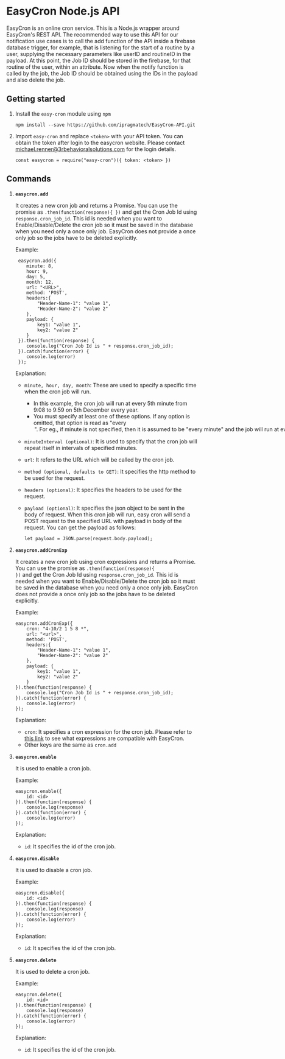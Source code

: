 # EasyCron Node.js API

EasyCron is an online cron service. This is a Node.js wrapper around EasyCron's REST API. The recommended way to use this API for our notification use cases is to call the add function of the API inside a firebase database trigger, for example, that is listening for the start of a routine by a user, supplying the necessary parameters like userID and routineID in the payload. At this point, the Job ID should be stored in the firebase, for that routine of the user, within an attribute. Now when the notify function is called by the job, the Job ID should be obtained using the IDs in the payload and also delete the job.


## **Getting started**

1.  Install the `easy-cron` module using `npm`

    ```
    npm install --save https://github.com/ipragmatech/EasyCron-API.git
    ```
1.  Import `easy-cron` and replace `<token>` with your API token. You can obtain the token after login to the easycron website. Please contact [michael.renner@3rbehavioralsolutions.com](mailto:michael.renner@3rbehavioralsolutions.com) for the login details.

    ```
    const easycron = require("easy-cron")({ token: <token> })
    ```

## **Commands**
1.  <strong><code>easycron.add</code></strong>

	   It creates a new cron job and returns a Promise. You can use the promise as <code>.then(function(response){  })</code> and get the Cron Job Id using <code>response.cron_job_id</code>. This id is needed when you want to Enable/Disable/Delete the cron job so it must be saved in the database when you need only a once only job. EasyCron does not provide a once only job so the jobs have to be deleted explicitly.


	Example:


	```
	 easycron.add({
	 	minute: 8,
	 	hour: 9,
	 	day: 5,
	 	month: 12,
	 	url: "<URL>",
	 	method: 'POST',
	 	headers:{
	 		"Header-Name-1": "value 1",
	 		"Header-Name-2": "value 2"
	 	},
	 	payload: {
	 		key1: "value 1",
	 		key2: "value 2"
	 	}
	 }).then(function(response) {
	 	console.log("Cron Job Id is " + response.cron_job_id);
	 }).catch(function(error) {
	 	console.log(error)
	 });
	```


	Explanation:



	*   `minute, hour, day, month`: These are used to specify a specific time when the cron job will run.
		*   In this example, the cron job will run at every 5th minute from 9:08 to 9:59 on 5th December every year.
		*    You must specify at least one of these options. If any option is omitted, that option is read as "every <option>". For eg., if minute is not specified, then it is assumed to be "every minute" and the job will run at every minute from 9:08 to 9:59 on 5th December every year.
	*   `minuteInterval (optional)`: It is used to specify that the cron job will repeat itself in intervals of specified minutes.
	*   `url`: It refers to the URL which will be called by the cron job.
	*   `method (optional, defaults to GET)`: It specifies the http method to be used for the request.
	*   `headers (optional)`: It specifies the headers to be used for the request.
	*   `payload (optional)`: It specifies the json object to be sent in the body of request. When this cron job will run, easy cron will send a POST request to the specified URL with payload in body of the request. You can get the payload as follows:

	    ```
	    let payload = JSON.parse(request.body.payload);
	    ```
2.  <strong><code>easycron.addCronExp</code></strong>

	   It creates a new cron job using cron expressions and returns a Promise. You can use the promise as <code>.then(function(response){  })</code> and get the Cron Job Id using <code>response.cron_job_id</code>. This id is needed when you want to Enable/Disable/Delete the cron job so it must be saved in the database when you need only a once only job. EasyCron does not provide a once only job so the jobs have to be deleted explicitly.


	Example:


	```
    easycron.addCronExp({
    	cron: "4-10/2 1 5 8 *",
    	url: "<url>",
    	method: 'POST',
    	headers:{
    		"Header-Name-1": "value 1",
    		"Header-Name-2": "value 2"
    	},
    	payload: {
    		key1: "value 1",
    		key2: "value 2"
    	}
    }).then(function(response) {
    	console.log("Cron Job Id is " + response.cron_job_id);
    }).catch(function(error) {
    	console.log(error)
    });
	```
	Explanation: 
	*   `cron`: It specifies a cron expression for the cron job. Please refer to [this link](https://www.easycron.com/faq/What-cron-expression-does-easycron-support) to see what expressions are compatible with EasyCron.
	*   Other keys are the same as `cron.add`
3.  <strong><code>easycron.enable</code></strong>

	   It is used to enable a cron job.


	Example:


	```
    easycron.enable({
    	id: <id>
    }).then(function(response) {
    	console.log(response)
    }).catch(function(error) {
    	console.log(error)
    });
	```
	Explanation: 
	*   `id`: It specifies the id of the cron job.
4.  <strong><code>easycron.disable</code></strong>

    It is used to disable a cron job.

    Example:
    ```
    easycron.disable({
    	id: <id>
    }).then(function(response) {
    	console.log(response)
    }).catch(function(error) {
    	console.log(error)
    });
    ```
    Explanation: 
	*   `id`: It specifies the id of the cron job.
5.  <strong><code>easycron.delete</code></strong>

	It is used to delete a cron job.

	Example:
	```
    easycron.delete({
    	id: <id>
    }).then(function(response) {
    	console.log(response)
    }).catch(function(error) {
    	console.log(error)
    });
	```
	Explanation:
	*   `id`: It specifies the id of the cron job.
